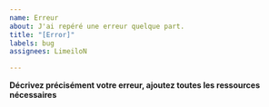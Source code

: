 ```yaml
---
name: Erreur
about: J'ai repéré une erreur quelque part.
title: "[Error]"
labels: bug
assignees: LimeiloN

---
```


**Décrivez précisément votre erreur, ajoutez toutes les ressources nécessaires**
